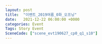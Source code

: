 ```yaml
---
layout: post
title:  "이벤트_2019여름_0화_오프닝"
date:   2021-12-22 06:00:00 +0000
categories: Event
Tags: Story Event
SceneCode: ["scene_evt190627_cp0_q1_s10"]
---
```

